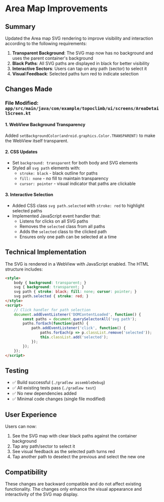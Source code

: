 # Area Map Improvements

## Summary

Updated the Area map SVG rendering to improve visibility and interaction according to the following requirements:

1. **Transparent Background**: The SVG map now has no background and uses the parent container's background
2. **Black Paths**: All SVG paths are displayed in black for better visibility
3. **Interactive Sectors**: Users can tap on any path (sector) to select it
4. **Visual Feedback**: Selected paths turn red to indicate selection

## Changes Made

### File Modified: `app/src/main/java/com/example/topoclimb/ui/screens/AreaDetailScreen.kt`

#### 1. WebView Background Transparency
Added `setBackgroundColor(android.graphics.Color.TRANSPARENT)` to make the WebView itself transparent.

#### 2. CSS Updates
- Set `background: transparent` for both body and SVG elements
- Styled all `svg path` elements with:
  - `stroke: black` - black outline for paths
  - `fill: none` - no fill to maintain transparency
  - `cursor: pointer` - visual indicator that paths are clickable

#### 3. Interactive Selection
- Added CSS class `svg path.selected` with `stroke: red` to highlight selected paths
- Implemented JavaScript event handler that:
  - Listens for clicks on all SVG paths
  - Removes the `selected` class from all paths
  - Adds the `selected` class to the clicked path
  - Ensures only one path can be selected at a time

## Technical Implementation

The SVG is rendered in a WebView with JavaScript enabled. The HTML structure includes:

```html
<style>
    body { background: transparent; }
    svg { background: transparent; }
    svg path { stroke: black; fill: none; cursor: pointer; }
    svg path.selected { stroke: red; }
</style>
<script>
    // Click handler for path selection
    document.addEventListener('DOMContentLoaded', function() {
        const paths = document.querySelectorAll('svg path');
        paths.forEach(function(path) {
            path.addEventListener('click', function() {
                paths.forEach(p => p.classList.remove('selected'));
                this.classList.add('selected');
            });
        });
    });
</script>
```

## Testing

- ✅ Build successful (`./gradlew assembleDebug`)
- ✅ All existing tests pass (`./gradlew test`)
- ✅ No new dependencies added
- ✅ Minimal code changes (single file modified)

## User Experience

Users can now:
1. See the SVG map with clear black paths against the container background
2. Tap any path/sector to select it
3. See visual feedback as the selected path turns red
4. Tap another path to deselect the previous and select the new one

## Compatibility

These changes are backward compatible and do not affect existing functionality. The changes only enhance the visual appearance and interactivity of the SVG map display.

